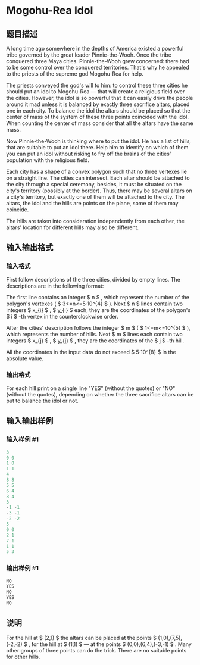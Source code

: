 # Mogohu-Rea Idol

## 题目描述

A long time ago somewhere in the depths of America existed a powerful tribe governed by the great leader Pinnie-the-Wooh. Once the tribe conquered three Maya cities. Pinnie-the-Wooh grew concerned: there had to be some control over the conquered territories. That's why he appealed to the priests of the supreme god Mogohu-Rea for help.

The priests conveyed the god's will to him: to control these three cities he should put an idol to Mogohu-Rea — that will create a religious field over the cities. However, the idol is so powerful that it can easily drive the people around it mad unless it is balanced by exactly three sacrifice altars, placed one in each city. To balance the idol the altars should be placed so that the center of mass of the system of these three points coincided with the idol. When counting the center of mass consider that all the altars have the same mass.

Now Pinnie-the-Wooh is thinking where to put the idol. He has a list of hills, that are suitable to put an idol there. Help him to identify on which of them you can put an idol without risking to fry off the brains of the cities' population with the religious field.

Each city has a shape of a convex polygon such that no three vertexes lie on a straight line. The cities can intersect. Each altar should be attached to the city through a special ceremony, besides, it must be situated on the city's territory (possibly at the border). Thus, there may be several altars on a city's territory, but exactly one of them will be attached to the city. The altars, the idol and the hills are points on the plane, some of them may coincide.

The hills are taken into consideration independently from each other, the altars' location for different hills may also be different.

## 输入输出格式

### 输入格式

First follow descriptions of the three cities, divided by empty lines. The descriptions are in the following format:

The first line contains an integer $ n $ , which represent the number of the polygon's vertexes ( $ 3<=n<=5·10^{4} $ ). Next $ n $ lines contain two integers $ x_{i} $ , $ y_{i} $ each, they are the coordinates of the polygon's $ i $ -th vertex in the counterclockwise order.

After the cities' description follows the integer $ m $ ( $ 1<=m<=10^{5} $ ), which represents the number of hills. Next $ m $ lines each contain two integers $ x_{j} $ , $ y_{j} $ , they are the coordinates of the $ j $ -th hill.

All the coordinates in the input data do not exceed $ 5·10^{8} $ in the absolute value.

### 输出格式

For each hill print on a single line "YES" (without the quotes) or "NO" (without the quotes), depending on whether the three sacrifice altars can be put to balance the idol or not.

## 输入输出样例

### 输入样例 #1

```cpp
3
0 0
1 0
1 1
4
8 8
5 5
6 4
8 4
3
-1 -1
-3 -1
-2 -2
5
0 0
2 1
7 1
1 1
5 3

```
### 输出样例 #1

```cpp
NO
YES
NO
YES
NO

```
## 说明

For the hill at $ (2,1) $ the altars can be placed at the points $ (1,0),(7,5),(-2,-2) $ , for the hill at $ (1,1) $ — at the points $ (0,0),(6,4),(-3,-1) $ . Many other groups of three points can do the trick. There are no suitable points for other hills.


